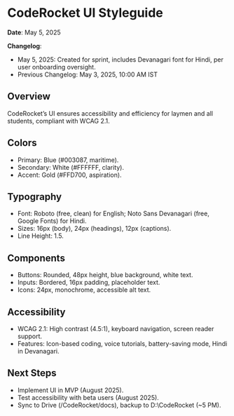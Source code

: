 # CodeRocket UI Styleguide

**Date**: May 5, 2025

**Changelog**:
- May 5, 2025: Created for sprint, includes Devanagari font for Hindi, per user onboarding oversight.
- Previous Changelog: May 3, 2025, 10:00 AM IST

## Overview
CodeRocket’s UI ensures accessibility and efficiency for laymen and all students, compliant with WCAG 2.1.

## Colors
- Primary: Blue (#003087, maritime).
- Secondary: White (#FFFFFF, clarity).
- Accent: Gold (#FFD700, aspiration).

## Typography
- Font: Roboto (free, clean) for English; Noto Sans Devanagari (free, Google Fonts) for Hindi.
- Sizes: 16px (body), 24px (headings), 12px (captions).
- Line Height: 1.5.

## Components
- Buttons: Rounded, 48px height, blue background, white text.
- Inputs: Bordered, 16px padding, placeholder text.
- Icons: 24px, monochrome, accessible alt text.

## Accessibility
- WCAG 2.1: High contrast (4.5:1), keyboard navigation, screen reader support.
- Features: Icon-based coding, voice tutorials, battery-saving mode, Hindi in Devanagari.

## Next Steps
- Implement UI in MVP (August 2025).
- Test accessibility with beta users (August 2025).
- Sync to Drive (/CodeRocket/docs), backup to D:\CodeRocket (~5 PM).
